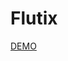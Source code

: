 # Flutix

<a href="https://play.google.com/store/apps/details?id=com.bellukstudio.flutix"> DEMO</a>
